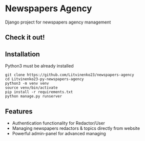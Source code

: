 # Newspapers Agency

Django project for newspapers agency management

## Check it out!


## Installation

Python3 must be already installed

```shell
git clone https://github.com/Litvinenko23/newspapers-agency
cd Litvinenko23-py-newspapers-agency
python3 -m venv venv
source venv/bin/activate
pip install -r requirements.txt
python manage.py runserver
```


## Features
* Authentication functionality for Redactor/User
* Managing newspapers redactors & topics directly from website
* Powerful admin-panel for advanced managing

